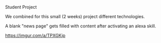 Student Project 

We combined for this small (2 weeks) project different technologies. 

A blank "news page" gets filled with content after activating an alexa skill. 

https://imgur.com/a/TPXGKip


<blockquote class="imgur-embed-pub" lang="en" data-id="a/TPXGKip" data-context="false" ><a href="//imgur.com/a/TPXGKip"></a></blockquote><script async src="//s.imgur.com/min/embed.js" charset="utf-8"></script>
